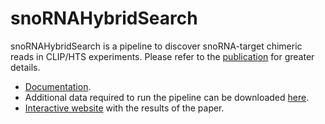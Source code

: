 # snoRNAHybridSearch

snoRNAHybridSearch is a pipeline to discover snoRNA-target chimeric reads in CLIP/HTS experiments.
Please refer to the [publication](https://doi.org/10.1093/nar/gkw1321) for greater details.

* [Documentation](https://snornahybridsearch.readthedocs.org).
* Additional data required to run the pipeline can be downloaded [here](http://www.clipz.unibas.ch/snoRNAchimeras/snoRNAHybridSearchData.tar.gz).
* [Interactive website](http://www.clipz.unibas.ch/snoRNAchimeras) with the results of the paper.
